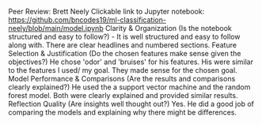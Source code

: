 Peer Review: Brett Neely
Clickable link to Jupyter notebook: <https://github.com/bncodes19/ml-classification-neely/blob/main/model.ipynb>
Clarity & Organization (Is the notebook structured and easy to follow?) - It is well structured and easy to follow along with. There are clear headlines and numbered sections. 
Feature Selection & Justification (Do the chosen features make sense given the objectives?) He chose 'odor' and 'bruises' for his features. His were similar to the features I used/ my goal. They made sense for the chosen goal. 
Model Performance & Comparisons (Are the results and comparisons clearly explained?) He used the a support vector machine and the random forest model. Both were clearly explained and provided similar results. 
Reflection Quality (Are insights well thought out?) Yes. He did a good job of comparing the models and explaining why there might be differences. 

